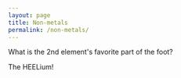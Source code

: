 ```yaml
---
layout: page
title: Non-metals
permalink: /non-metals/
---
```


What is the 2nd element's favorite part of the foot?

The HEELium!